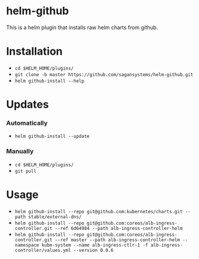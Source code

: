 # helm-github
This is a helm plugin that installs raw helm charts from github.

# Installation
  * `cd $HELM_HOME/plugins/`
  * `git clone -b master https://github.com/sagansystems/helm-github.git`
  * `helm github-install --help`

# Updates
### Automatically
  * `helm github-install --update`

### Manually
  * `cd $HELM_HOME/plugins/`
  * `git pull`
 
# Usage
  * `helm github-install --repo git@github.com:kubernetes/charts.git --path stable/external-dns/`
  * `helm github-install --repo git@github.com:coreos/alb-ingress-controller.git --ref 6d64984 --path alb-ingress-controller-helm`
  * `helm github-install --repo git@github.com:coreos/alb-ingress-controller.git --ref master --path alb-ingress-controller-helm --namespace kube-system --name alb-ingress-ctlr-1 -f alb-ingress-controller/values.yml --version 0.0.6`